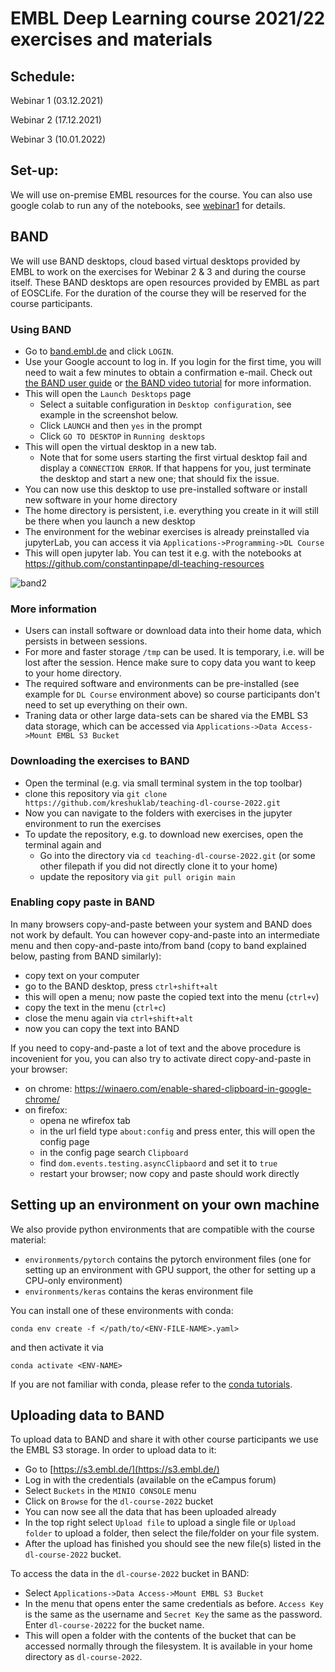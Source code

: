 # EMBL Deep Learning course 2021/22 exercises and materials

## Schedule:

Webinar 1 (03.12.2021)

Webinar 2 (17.12.2021)

Webinar 3 (10.01.2022)


## Set-up:

We will use on-premise EMBL resources for the course. You can also use google colab to run any of the notebooks, see [webinar1](https://github.com/kreshuklab/teaching-dl-course-2022/tree/main/webinar1) for details.

## BAND

We will use BAND desktops, cloud based virtual desktops provided by EMBL to work on the exercises for Webinar 2 & 3 and during the course itself. 
These BAND desktops are open resources provided by EMBL as part of EOSCLife. For the duration of the course they will be reserved for the course participants.

### Using BAND

- Go to [band.embl.de](https://band.embl.de/#/eosc-landingpage) and click `LOGIN`.
- Use your Google account to log in. If you login for the first time, you will need to wait a few minutes to obtain a confirmation e-mail. Check out [the BAND user guide](https://docs.google.com/document/d/1TZBUsNIciGMH_g4aFj2Lu_upISxh5TV9FBMrvNDWmc8/edit) or [the BAND video tutorial](https://drive.google.com/file/d/11pbF70auGyWF-1ir2XUGM8fgiY7ETxP8/view) for more information.
- This will open the `Launch Desktops` page
    - Select a suitable configuration in `Desktop configuration`, see example in the screenshot below.
    - Click `LAUNCH` and then `yes` in the prompt
    - Click `GO TO DESKTOP` in `Running desktops`
- This will open the virtual desktop in a new tab.
    - Note that for some users starting the first virtual desktop fail and display a `CONNECTION ERROR`. If that happens for you, just terminate the desktop and start a new one; that should fix the issue.  
- You can now use this desktop to use pre-installed software or install new software in your home directory
- The home directory is persistent, i.e. everything you create in it will still be there when you launch a new desktop
- The environment for the webinar exercises is already preinstalled via jupyterLab, you can access it via `Applications->Programming->DL Course`
- This will open jupyter lab. You can test it e.g. with the notebooks at https://github.com/constantinpape/dl-teaching-resources

![band2](https://user-images.githubusercontent.com/4263537/134918656-884239a9-2951-4adb-8fad-8c4c883a65ce.png)

### More information

- Users can install software or download data into their home data, which persists in between sessions.
- For more and faster storage `/tmp` can be used. It is temporary, i.e. will be lost after the session. Hence make sure to copy data you want to keep to your home directory.
- The required software and environments can be pre-installed (see example for `DL Course` environment above) so course participants don't need to set up everything on their own.
- Traning data or other large data-sets can be shared via the EMBL S3 data storage, which can be accessed via `Applications->Data Access->Mount EMBL S3 Bucket`

### Downloading the exercises to BAND

- Open the terminal (e.g. via small terminal system in the top toolbar)
- clone this repository via `git clone https://github.com/kreshuklab/teaching-dl-course-2022.git`
- Now you can navigate to the folders with exercises in the jupyter environment to run the exercises
- To update the repository, e.g. to download new exercises, open the terminal again and
    - Go into the directory via `cd teaching-dl-course-2022.git` (or some other filepath if you did not directly clone it to your home)
    - update the repository via `git pull origin main`

### Enabling copy paste in BAND

In many browsers copy-and-paste between your system and BAND does not work by default. You can however copy-and-paste into an intermediate menu and then copy-and-paste into/from band (copy to band explained below, pasting from BAND similarly):
- copy text on your computer
- go to the BAND desktop, press `ctrl+shift+alt`
- this will open a menu; now paste the copied text into the menu (`ctrl+v`)
- copy the text in the menu (`ctrl+c`)
- close the menu again via `ctrl+shift+alt`
- now you can copy the text into BAND

If you need to copy-and-paste a lot of text and the above procedure is incovenient for you, you can also try to activate direct copy-and-paste in your browser:
- on chrome: https://winaero.com/enable-shared-clipboard-in-google-chrome/
- on firefox:
    - opena ne wfirefox tab
    - in the url field type `about:config` and press enter, this will open the config page
    - in the config page search `Clipboard`
    - find `dom.events.testing.asyncClipbaord` and set it to `true`
    - restart your browser; now copy and paste should work directly

## Setting up an environment on your own machine

We also provide python environments that are compatible with the course material:
- `environments/pytorch` contains the pytorch environment files (one for setting up an environment with GPU support, the other for setting up a CPU-only environment)
- `environments/keras` contains the keras environment file

You can install one of these environments with conda:
```
conda env create -f </path/to/<ENV-FILE-NAME>.yaml>
```
and then activate it via
```
conda activate <ENV-NAME>
```
If you are not familiar with conda, please refer to the [conda tutorials](https://docs.conda.io/projects/conda/en/latest/user-guide/getting-started.html).

## Uploading data to BAND

To upload data to BAND and share it with other course participants we use the EMBL S3 storage. In order to upload data to it:
- Go to [https://s3.embl.de/](https://s3.embl.de/)
- Log in with the credentials (available on the eCampus forum)
- Select `Buckets` in the `MINIO CONSOLE` menu
- Click on `Browse` for the `dl-course-2022` bucket
- You can now see all the data that has been uploaded already
- In the top right select `Upload file` to upload a single file or `Upload folder` to upload a folder, then select the file/folder on your file system.
- After the upload has finished you should see the new file(s) listed in the `dl-course-2022` bucket.

To access the data in the `dl-course-2022` bucket in BAND:
- Select `Applications->Data Access->Mount EMBL S3 Bucket`
- In the menu that opens enter the same credentials as before. `Access Key` is the same as the username and `Secret Key` the same as the password. Enter `dl-course-20222` for the bucket name.
- This will open a folder with the contents of the bucket that can be accessed normally through the filesystem. It is available in your home directory as `dl-course-2022`.
